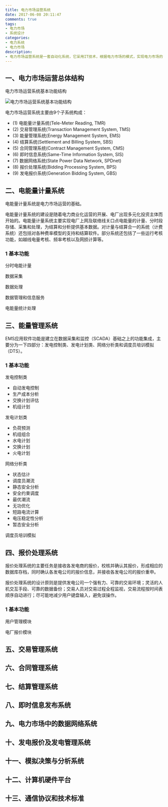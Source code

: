 ```yaml
---
title: 电力市场运营系统
date: 2017-06-08 20:11:47
comments: true
tags:
- 电力市场
- 系统设计
categories:
- 电力系统
- 电力市场
description:
- 电力市场运营系统是一套自动化系统，它采用IT技术，根据电力市场的模式，实现电力市场的规则，以支持电力市场的运营，既保证市场竞争的公平、公正和公开，又保证电力系统的安全、稳定、优质和经济运行。
---
```

## 一、电力市场运营总体结构
电力市场运营系统基本功能结构

![电力市场运营系统基本功能结构](http://wx1.sinaimg.cn/mw690/c2781ec1ly1fge2ztk067j20h90b3aav.jpg)

电力市场运营系统主要由9个子系统构成：
* (1) 电能量计量系统(Tele-Meter Reading, TMR)
* (2) 交易管理系统(Transaction Management System, TMS)
* (3) 能量管理系统(Energy Management System, EMS)
* (4) 结算系统(Settlement and Billing System, SBS)
* (5) 合同管理系统(Contract Management System, CMS)
* (6) 即时信息系统(Same-Time Information System, SIS)
* (7) 数据网络系统(State Power Data Network, SPDnet)
* (8) 报价处理系统(Bidding Processing System, BPS)
* (9) 发电报价系统(Generation Bidding System, GBS)

## 二、电能量计量系统
电能量计量系统是电力市场运营的基础。

电能量计量系统的建设是随着电力商业化运营的开展、电厂出现多元化投资主体而开始的。电能量计量系统主要实现电厂上网及联络线关口点电能量的计量、分时段存储、采集和处理，为结算和分析提供基本数据。对计量与结算合一的系统（计费系统）还包括对各种费率模型的支持和结算软件。部分系统还包括了一些运行考核功能，如越线电量考核、频率考核以及网损计算等。

### 1 基本功能
分时电能计量

数据采集

数据处理

数据管理和信息服务

电能量统计处理

## 三、能量管理系统
EMS应用软件功能是建立在数据采集和监控（SCADA）基础之上的功能集成，主要分为一下四部分：发电控制类、发电计划类、网络分析类和调度员培训模拟（DTS）。

### 1 基本功能
发电控制类
* 自动发电控制
* 生产成本分析
* 交换计划评估
* 机组计划

发电计划类
* 负荷预测
* 机组组合
* 水电计划
* 交换计划
* 火电计划

网络分析类
* 状态估计
* 调度员潮流
* 静态安全分析
* 安全约束调度
* 最优潮流
* 无功优化
* 短路电流计算
* 电压稳定性分析
* 暂态安全分析

调度员培训模拟

## 四、报价处理系统
报价处理系统的主要任务是接收各发电商的报价，校核并确认其报价，形成相应的数据库存档，同时确认各发电公司的报价信息，并接收各发电公司的报价重申。

报价处理系统的设计原则是提供发电公司一个强有力、可靠的交易环境；灵活的人机交互手段、可靠的数据备份；交易人员对交易过程全程监视，交易流程按时间表顺序自动进行；尽可能地减少用户键盘输入，避免误操作。

### 1 基本功能
用户管理模块

电厂报价模块

## 五、交易管理系统


## 六、合同管理系统


## 七、结算管理系统


## 八、即时信息发布系统


## 九、电力市场中的数据网络系统


## 十、发电报价及发电管理系统


## 十一、模拟决策与分析系统


## 十二、计算机硬件平台


## 十三、通信协议和技术标准